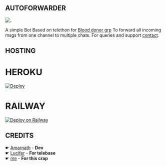 ## AUTOFORWARDER
![.](https://telegra.ph//file/ae493ce1d45e04044e9dc.jpg)

A simple Bot Based on telethon for [Blood donor grp](https://t.me/TamilBloodBank) To forward all incoming msgs from one channel to multiple chats. For queries and support [contact](http://t.me/tamilvip007).

## <b>HOSTING</b>


# HEROKU
[![Deploy](https://www.herokucdn.com/deploy/button.svg)](https://heroku.com/deploy?template=https://github.com/TAMILVIP007/sylviorus.git)

# RAILWAY
[![Deploy on Railway](https://railway.app/button.svg)](https://railway.app/new/template?template=https%3A%2F%2Fgithub.com%2FTAMILVIP007%2FBDBOT&envs=API_KEY%2CAPI_HASH%2CTOKEN%2CDB_URL)

## CREDITS
☛   [Amarnath](https://GitHub.com/amarnathcjd)  - <b>Dev</b><br>
☛   [Lucifer](https://GitHub.com/lucifeermorningstar)  - <b>For telebase</b><br>
☛   [me](https://GitHub.com/tamilvip007)  - <b>For this crap</b>

